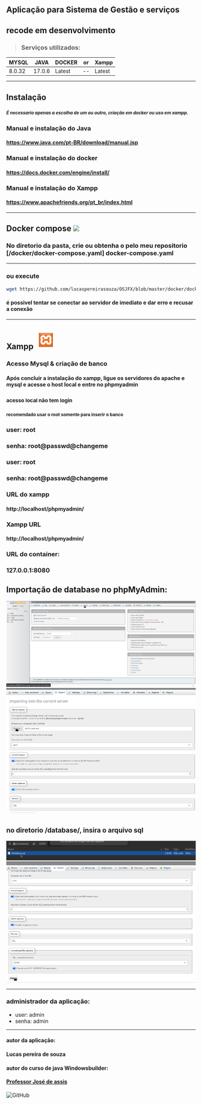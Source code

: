 ## Aplicação para Sistema de Gestão e serviços
## recode em desenvolvimento


> ### Serviços utilizados:
| MYSQL  | JAVA   | DOCKER | or | Xampp |
|--------|--------|--------| -- | ----- |
| 8.0.32 | 17.0.6 | Latest | -- | Latest |
____________________________

## Instalação

##### <small> É necessario apenas a escolha de um ou outro, criação em docker ou uso em xampp. </small>

### Manual e instalação do Java
#### https://www.java.com/pt-BR/download/manual.jsp

### Manual e instalação do docker
#### https://docs.docker.com/engine/install/
### Manual e instalação do Xampp
#### https://www.apachefriends.org/pt_br/index.html

____
## Docker compose <a href="https://hub.docker.com/"><img src="https://img.icons8.com/?size=256&id=22813&format=png" height=50px></img></a>
### No diretorio da pasta, crie ou obtenha o pelo meu repositorio [/docker/docker-compose.yaml] docker-compose.yaml
_____
### ou execute 
```bash
wget https://github.com/lucaspereirasouza/OSJFX/blob/master/docker/docker-compose.yaml
```

#### é possivel tentar se conectar ao servidor de imediato e dar erro e recusar a conexão
___
## Xampp <a href="https://www.apachefriends.org/pt_br/index.html"><img src="/imgReadme/xamppIcon.png" height=50px></img></a>

### Acesso Mysql & criação de banco

#### Após concluir a instalação do xampp, ligue os servidores do apache e mysql e acesse o host local e entre no phpmyadmin
### <small>acesso local não tem login </small>

#### <small> recomendado usar o root somente para inserir o banco </small>
### user: root
### senha: root@passwd@changeme

### user: root
### senha: root@passwd@changeme

### URL do xampp 
#### http://localhost/phpmyadmin/

### Xampp URL
#### http://localhost/phpmyadmin/

### URL do container:
### 127.0.0.1:8080
## Importação de database no phpMyAdmin:
![browse](/imgReadme/importPage.png)
![browse](/imgReadme/browse.png)
## <small> no diretorio /database/, insira o arquivo sql </small>
![browse](/imgReadme/database.png)
![browse](/imgReadme/import.png)
___
### administrador da aplicação:
- user: admin 
- senha: admin
___
#### autor da aplicação:
#### Lucas pereira de souza

#### autor do curso de java Windowsbuilder:
#### <a href="https://github.com/professorjosedeassis">Professor José de assis</a>
![GitHub](https://img.shields.io/github/license/lucaspereirasouza/SistemaOS)

